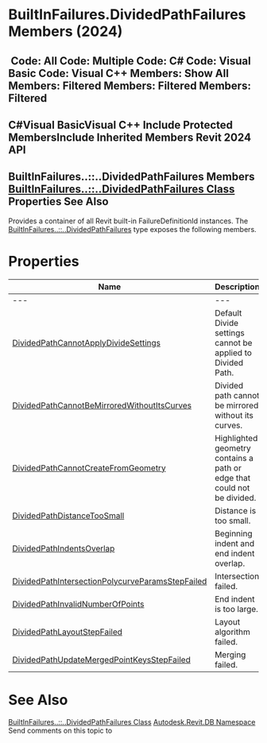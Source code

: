 # BuiltInFailures.DividedPathFailures Members (2024)

﻿
 Code: All Code: Multiple Code: C# Code: Visual Basic Code: Visual C++  Members: Show All Members: Filtered Members: Filtered Members: Filtered   
---  
C#Visual BasicVisual C++
Include Protected MembersInclude Inherited Members
Revit 2024 API  
---  
BuiltInFailures..::..DividedPathFailures Members  
[BuiltInFailures..::..DividedPathFailures Class](96557f40-4ea3-021a-cde7-1f67aeef1a16.md "BuiltInFailures.DividedPathFailures Class") Properties See Also  
---  
Provides a container of all Revit built-in FailureDefinitionId instances.
The [BuiltInFailures..::..DividedPathFailures](96557f40-4ea3-021a-cde7-1f67aeef1a16.md "BuiltInFailures.DividedPathFailures Class") type exposes the following members.
# Properties
| Name | Description |
| --- | --- |
| --- | --- | --- |
| [DividedPathCannotApplyDivideSettings](7803ed22-76e6-dee0-39f3-14c3b4eaa970.md "DividedPathCannotApplyDivideSettings Property") | Default Divide settings cannot be applied to Divided Path. |
| [DividedPathCannotBeMirroredWithoutItsCurves](127a5ed6-56cb-57fc-3f2f-aea94cb16f86.md "DividedPathCannotBeMirroredWithoutItsCurves Property") | Divided path cannot be mirrored without its curves. |
| [DividedPathCannotCreateFromGeometry](340c9813-ec87-34cd-ccca-286ea3d80eb2.md "DividedPathCannotCreateFromGeometry Property") | Highlighted geometry contains a path or edge that could not be divided. |
| [DividedPathDistanceTooSmall](09ff5abe-57f2-3f54-0d6a-c315305d4604.md "DividedPathDistanceTooSmall Property") | Distance is too small. |
| [DividedPathIndentsOverlap](dfadd234-9c1e-a414-84d7-9752a5563588.md "DividedPathIndentsOverlap Property") | Beginning indent and end indent overlap. |
| [DividedPathIntersectionPolycurveParamsStepFailed](14fccd58-aa9a-c153-075d-9b697ad8f916.md "DividedPathIntersectionPolycurveParamsStepFailed Property") | Intersection failed. |
| [DividedPathInvalidNumberOfPoints](ca9efd8b-922b-3a00-c5e5-442f1c1eaf42.md "DividedPathInvalidNumberOfPoints Property") | End indent is too large. |
| [DividedPathLayoutStepFailed](a005d79a-e14d-e940-8497-0b18c1e08889.md "DividedPathLayoutStepFailed Property") | Layout algorithm failed. |
| [DividedPathUpdateMergedPointKeysStepFailed](57d866cf-6996-ae58-96a5-a4957acf3ac6.md "DividedPathUpdateMergedPointKeysStepFailed Property") | Merging failed. |

# See Also
[BuiltInFailures..::..DividedPathFailures Class](96557f40-4ea3-021a-cde7-1f67aeef1a16.md "BuiltInFailures.DividedPathFailures Class")
[Autodesk.Revit.DB Namespace](87546ba7-461b-c646-cbb1-2cb8f5bff8b2.md "Autodesk.Revit.DB Namespace")
Send comments on this topic to 